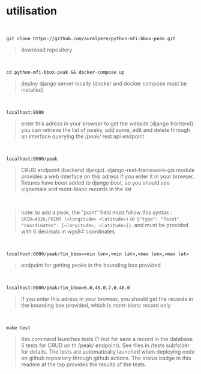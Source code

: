 
# utilisation 
<br>

`git clone https://github.com/aurelpere/python-mfi-bbox-peak.git`
>download repository
<br>

`cd python-mfi-bbox-peak && docker-compose up`
>deploy django server locally (docker and docker compose must be installed)
<br>

`localhost:8000`
>enter this adress in your browser to get the website (django frontend). you can retrieve the list of peaks, add some, edit and delete through an interface querying the /peak/ rest api endpoint
<br>

`localhost:8000/peak`
>CRUD endpoint (backend django). django-rest-framework-gis module provides a web interface on this adress if you enter it in your browser. fixtures have been added to django boot, so you should see vignemale and mont-blanc records in the list
<br>

>note: to add a peak, the "point" field must follow this syntax : `SRID=4326;POINT (<longitude> <latitude>)` or `{"type": "Point", "coordinates": [<longitude>, <latitude>]}`. <longitude> and <latitude> must be provided with 6 decimals in wgs84 coordinates
<br>

`localhost:8000/peak/?in_bbox=<min lon>,<min lat>,<max lon>,<max lat>`
>endpoint for getting peaks in the bounding box provided
<br>

`localhost:8000/peak/?in_bbox=6.0,45.0,7.0,46.0`
>if you enter this adress in your browser, you should get the records in the bounding box provided, which is mont-blanc record only
<br>

`make test`
>this command launches tests (1 test for save a record in the database 5 tests for CRUD on th /peak/ endpoint). See files in /tests subfolder for details. The tests are automatically launched when deploying code on github repository through github actions. The status badge in this readme at the top provides the results of the tests.
<br>

